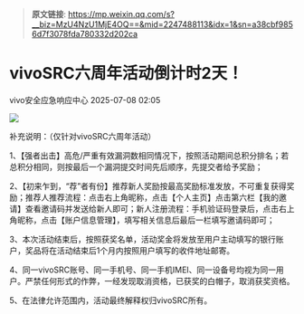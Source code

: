 > **原文链接**: https://mp.weixin.qq.com/s?__biz=MzU4NzU1MjE4OQ==&mid=2247488113&idx=1&sn=a38cbf9856d7f3078fda780332d202ca

#  vivoSRC六周年活动倒计时2天！  
 vivo安全应急响应中心   2025-07-08 02:05  
  
![](https://mmecoa.qpic.cn/sz_mmecoa_png/HZGlVCsV4zV0acl3LGUiaPtNiaTrOe0jZP9miaHwKibKyTjSQ55UGuBpDbHc9HD28Q7Csfavmt6fgziaP1P4W4AsPkw/640?wx_fmt=png&from=appmsg "")  
  
补充说明：（仅针对vivoSRC六周年活动）  
  
1、【强者出击】高危/严重有效漏洞数相同情况下，按照活动期间总积分排名；若总积分相同，则按最后一个漏洞提交时间先后顺序，先提交者给予奖励；  
  
2、【初来乍到，“荐”者有份】推荐新人奖励按最高奖励标准发放，不可重复获得奖励；推荐人推荐流程：点击右上角昵称，点击【个人主页】点击第六栏【我的邀请】查看邀请码并发送给新人即可；新人注册流程：手机验证码登录后，点击右上角昵称，点击【账户信息管理】，填写相关信息后最后一栏填写邀请码即可；  
  
3、本次活动结束后，按照获奖名单，活动奖金将发放至用户主动填写的银行账户，奖品将在活动结束后1个月内按照用户填写的收件地址邮寄。  
  
4、同一vivoSRC账号、同一手机号、同一手机IMEI、同一设备号均视为同一用户。严禁任何形式的作弊，一经发现取消资格，已获奖的白帽子，取消获奖资格。  
  
5、在法律允许范围内，活动最终解释权归vivoSRC所有。  
  
